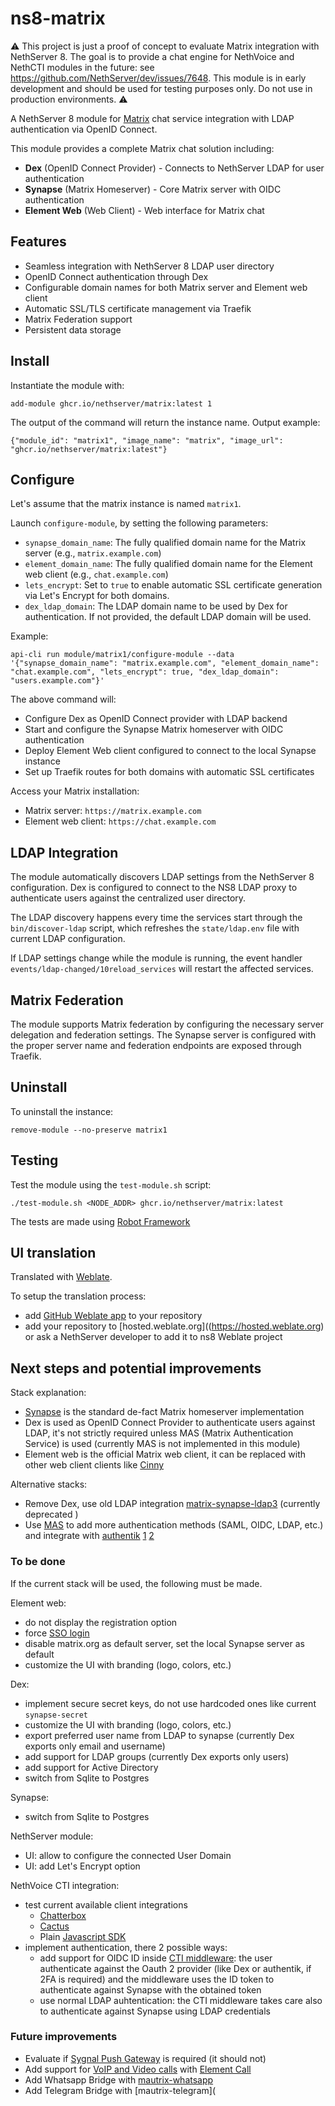 # ns8-matrix

:warning: This project is just a proof of concept to evaluate Matrix integration with NethServer 8.
The goal is to provide a chat engine for NethVoice and NethCTI modules in the future: see https://github.com/NethServer/dev/issues/7648.
This module is in early development and should be used for testing purposes only. Do not use in production environments. :warning:

A NethServer 8 module for [Matrix](https://matrix.org/) chat service integration with LDAP authentication via OpenID Connect.

This module provides a complete Matrix chat solution including:
- **Dex** (OpenID Connect Provider) - Connects to NethServer LDAP for user authentication
- **Synapse** (Matrix Homeserver) - Core Matrix server with OIDC authentication
- **Element Web** (Web Client) - Web interface for Matrix chat

## Features

- Seamless integration with NethServer 8 LDAP user directory
- OpenID Connect authentication through Dex
- Configurable domain names for both Matrix server and Element web client
- Automatic SSL/TLS certificate management via Traefik
- Matrix Federation support
- Persistent data storage

## Install

Instantiate the module with:

    add-module ghcr.io/nethserver/matrix:latest 1

The output of the command will return the instance name.
Output example:

    {"module_id": "matrix1", "image_name": "matrix", "image_url": "ghcr.io/nethserver/matrix:latest"}

## Configure

Let's assume that the matrix instance is named `matrix1`.

Launch `configure-module`, by setting the following parameters:
- `synapse_domain_name`: The fully qualified domain name for the Matrix server (e.g., `matrix.example.com`)
- `element_domain_name`: The fully qualified domain name for the Element web client (e.g., `chat.example.com`)
- `lets_encrypt`: Set to `true` to enable automatic SSL certificate generation via Let's Encrypt for both domains.
- `dex_ldap_domain`: The LDAP domain name to be used by Dex for authentication. If not provided, the default LDAP domain will be used.

Example:

    api-cli run module/matrix1/configure-module --data '{"synapse_domain_name": "matrix.example.com", "element_domain_name": "chat.example.com", "lets_encrypt": true, "dex_ldap_domain": "users.example.com"}'

The above command will:
- Configure Dex as OpenID Connect provider with LDAP backend
- Start and configure the Synapse Matrix homeserver with OIDC authentication
- Deploy Element Web client configured to connect to the local Synapse instance
- Set up Traefik routes for both domains with automatic SSL certificates

Access your Matrix installation:
- Matrix server: `https://matrix.example.com`
- Element web client: `https://chat.example.com`

## LDAP Integration

The module automatically discovers LDAP settings from the NethServer 8 configuration. 
Dex is configured to connect to the NS8 LDAP proxy to authenticate users against 
the centralized user directory.

The LDAP discovery happens every time the services start through the `bin/discover-ldap` 
script, which refreshes the `state/ldap.env` file with current LDAP configuration.

If LDAP settings change while the module is running, the event handler 
`events/ldap-changed/10reload_services` will restart the affected services.

## Matrix Federation

The module supports Matrix federation by configuring the necessary server delegation 
and federation settings. The Synapse server is configured with the proper server name
and federation endpoints are exposed through Traefik.

## Uninstall

To uninstall the instance:

    remove-module --no-preserve matrix1

## Testing

Test the module using the `test-module.sh` script:


    ./test-module.sh <NODE_ADDR> ghcr.io/nethserver/matrix:latest

The tests are made using [Robot Framework](https://robotframework.org/)

## UI translation

Translated with [Weblate](https://hosted.weblate.org/projects/ns8/).

To setup the translation process:

- add [GitHub Weblate app](https://docs.weblate.org/en/latest/admin/continuous.html#github-setup) to your repository
- add your repository to [hosted.weblate.org]((https://hosted.weblate.org) or ask a NethServer developer to add it to ns8 Weblate project

## Next steps and potential improvements

Stack explanation:
- [Synapse](https://element-hq.github.io/synapse/latest/setup/installation.html) is the standard de-fact Matrix homeserver implementation
- Dex is used as OpenID Connect Provider to authenticate users against LDAP, it's not strictly required unless MAS (Matrix Authentication Service) is used (currently MAS is not implemented in this module)
- Element web is the official Matrix web client, it can be replaced with other web client clients like [Cinny](https://cinny.in/)

Alternative stacks:
- Remove Dex, use old LDAP integration [matrix-synapse-ldap3](https://github.com/matrix-org/matrix-synapse-ldap3) (currently deprecated
)
- Use [MAS](https://element-hq.github.io/matrix-authentication-service/) to add more authentication methods (SAML, OIDC, LDAP, etc.) and integrate with [authentik](https://goauthentik.io/) [1](https://integrations.goauthentik.io/chat-communication-collaboration/matrix-synapse/) [2](https://element-hq.github.io/matrix-authentication-service/setup/sso.html#authentik)

### To be done

If the current stack will be used, the following must be made.

Element web:
- do not display the registration option
- force [SSO login](https://github.com/element-hq/element-web/blob/develop/docs/config.md#sso-setup)
- disable matrix.org as default server, set the local Synapse server as default
- customize the UI with branding (logo, colors, etc.)

Dex:
- implement secure secret keys, do not use hardcoded ones like current `synapse-secret`
- customize the UI with branding (logo, colors, etc.)
- export preferred user name from LDAP to synapse (currently Dex exports only email and username)
- add support for LDAP groups (currently Dex exports only users)
- add support for Active Directory
- switch from Sqlite to Postgres

Synapse:
- switch from Sqlite to Postgres 

NethServer module:
- UI: allow to configure the connected User Domain
- UI: add Let's Encrypt option

NethVoice CTI integration:
- test current available client integrations
  - [Chatterbox](https://github.com/element-hq/chatterbox)
  - [Cactus](https://cactus.chat/)
  - Plain [Javascript SDK](https://github.com/matrix-org/matrix-js-sdk)
- implement authentication, there 2 possible ways:
  - add support for OIDC ID inside [CTI middleware](https://github.com/nethesis/nethcti-middleware): the user authenticate against the Oauth 2 provider (like Dex or authentik, if 2FA is required) and the middleware uses the ID token to authenticate against Synapse with the obtained token
  - use normal LDAP auhtentication: the CTI middleware takes care also to authenticate against Synapse using LDAP credentials

### Future improvements

- Evaluate if [Sygnal Push Gateway](https://github.com/element-hq/sygnal) is required (it should not)
- Add support for [VoIP and Video calls](https://element-hq.github.io/synapse/latest/usage/calls.html) with [Element Call](https://github.com/element-hq/element-call)
- Add Whatsapp Bridge with [mautrix-whatsapp](https://github.com/mautrix/whatsapp)
- Add Telegram Bridge with [mautrix-telegram](
